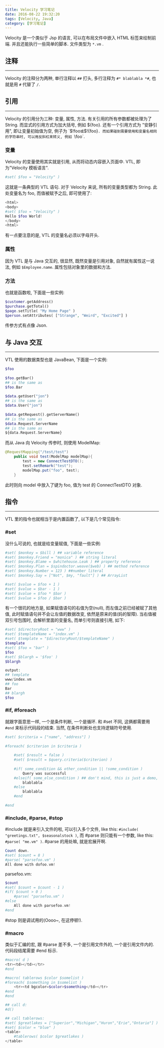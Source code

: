 ```yaml
---
title: Velocity 学习笔记
date: 2016-08-22 19:32:20
tags: [Velocity, Java]
category: [学习笔记]
---
```

Velocity 是一个类似于 Jsp 的语言, 可以在布局文件中嵌入 HTML 标签来绘制前端. 并且还能执行一些简单的脚本. 文件类型为 `*.vm` .
<!--more-->
## 注释
---
Velocity 的注释分为两种, 单行注释以 `##` 打头, 多行注释为 `#* blablabla *#`, 也就是用 `#` 代替了 `/`.
## 引用
---
Velocity 的引用分为三种: 变量, 属性, 方法. 有关引用的所有参数都被处理为了 String. 而显式的引用方式为加大括号, 例如 ${foo}. 还有一个引用方式为 "安静引用", 即让变量初始值为空, 例子为 `$!foo` 或 `$!{foo}`. 而如果碰到需要使用和变量名相同的字符串时, 可以用反斜杠来转义, 例如 `\foo`.
### 变量
Velocity 的变量使用其实就是引用, 从而将动态内容嵌入页面中. VTL, 即为"Velocity 模板语言".
```php
#set( $foo = "Velocity" )
```
这就是一条典型的 VTL 语句. 对于 Velocity 来说, 所有的变量类型都为 String. 此处变量名为 foo, 而值被赋予之后, 即可使用了:
```php
<html>
<body>
#set( $foo = "Velocity" )
Hello $foo World!
</body>
<html>
```
有一点要注意的是, VTL 的变量名必须以字母开头.
### 属性
因为 VTL 是与 Java 交互的, 很显然, 既然变量是引用对象, 自然就有属性这一说法, 例如 `$Employee.name`. 属性包括对象里的数据和方法.
### 方法
也就是函数啦, 下面是一些实例:
```php
$customer.getAddress()
$purchase.getTotal()
$page.setTitle( "My Home Page" )
$person.setAttributes( ["Strange", "Weird", "Excited"] )
```
传参方式有点像 Json.
## 与 Java 交互
---
VTL 使用的数据类型也是 JavaBean, 下面是一个实例:
```php
$foo
 
$foo.getBar()
## is the same as
$foo.Bar
 
$data.getUser("jon")
## is the same as
$data.User("jon")
 
$data.getRequest().getServerName()
## is the same as
$data.Request.ServerName
## is the same as
${data.Request.ServerName}
```
而从 Java 向 Velocity 传参时, 则使用 ModelMap:
```java
@RequestMapping("/test/test")
	public void test(ModelMap modelMap){
		test = new ConnectTestDTO();
		test.setRemark("test");
		modelMap.put("foo", test);
	}
```
此时则向 model 中放入了键为 foo, 值为 test 的 ConnectTestDTO 对象.
## 指令
---
VTL 里的指令也就相当于是内置函数了, 以下是几个常见指令:
### #set
没什么可说的, 也就是给变量赋值, 下面是一些实例:
```php
#set( $monkey = $bill ) ## variable reference
#set( $monkey.Friend = "monica" ) ## string literal
#set( $monkey.Blame = $whitehouse.Leak ) ## property reference
#set( $monkey.Plan = $spindoctor.weave($web) ) ## method reference
#set( $monkey.Number = 123 ) ##number literal
#set( $monkey.Say = ["Not", $my, "fault"] ) ## ArrayList

#set( $value = $foo + 1 )
#set( $value = $bar - 1 )
#set( $value = $foo * $bar )
#set( $value = $foo / $bar )
```
有一个很坑的地方是, 如果赋值语句的右值为空(null), 而左值之前已经被赋了其他值, 此时赋值语句并不会让左值的数据改变, 依然是原来的值(妈的智障). 当右值被双引号包围时, 会解析里面的变量名, 而单引号则直接引用, 如下:
```php
#set( $directoryRoot = "www" )
#set( $templateName = "index.vm" )
#set( $template = "$directoryRoot/$templateName" )
$template
#set( $foo = "bar" )
$foo
#set( $blargh = '$foo' )
$blargh

output:
## template
www/index.vm
## foo 
Bar
## blargh
$foo
```
### #if, #foreach
就跟字面意思一样, 一个是条件判断, 一个是循环. 和 #set 不同, 这俩都需要用 `#end` 来标示代码段的结束. 当然, 在条件判断处也支持逻辑符号使用.
```php
#set( $criteria = ["name", "address"] )
 
#foreach( $criterion in $criteria )
 
    #set( $result = false )
    #set( $result = $query.criteria($criterion) )
 
    #if( some_condition && other_condition || !some_condition )
        Query was successful
    #elseif( some_else_condition ) ## don't mind, this is just a demo, lol.
        blablabla
    #else
        blablabla
    #end
 
#end
```
### #include, #parse, #stop
#include 就是来引入文件的啦, 可以引入多个文件, like this: `#include( "greetings.txt", $seasonalstock )`, 而 #parse 则只能有一个参数, like this: `#parse( "me.vm" )`. #parse 的用处嘛, 就是宏展开啊.
```php
Count down.
#set( $count = 8 )
#parse( "parsefoo.vm" )
All done with dofoo.vm!
```
parsefoo.vm:
```php
$count
#set( $count = $count - 1 )
#if( $count > 0 )
    #parse( "parsefoo.vm" )
#else
    All done with parsefoo.vm!
#end
```
#stop 则是调试用的(Oooo~, 在这停顿!).
### #macro
类似于汇编的宏, 跟 #parse 差不多, 一个是引用文件外的, 一个是引用文件内的. 代码段结尾需要 #end 标示.
```php
#macro( d )
<tr><td></td></tr>
#end

#macro( tablerows $color $somelist )
#foreach( $something in $somelist )
    <tr><td bgcolor=$color>$something</td></tr>
#end
#end

## call d:
#d()

## call tablerows:
#set( $greatlakes = ["Superior","Michigan","Huron","Erie","Ontario"] )
#set( $color = "blue" )
<table>
    #tablerows( $color $greatlakes )
</table>

```
